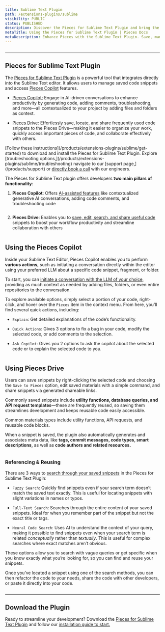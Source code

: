```yaml
---
title: Sublime Text Plugin
path: /extensions-plugins/sublime
visibility: PUBLIC
status: PUBLISHED
description: Discover the Pieces for Sublime Text Plugin and bring the power of Pieces to your favorite 
metaTitle: Using the Pieces for Sublime Text Plugin | Pieces Docs
metaDescription: Enhance Pieces with the Sublime Text Plugin. Save, manage, and reuse code snippets seamlessly for faster development.
---
```


<Image src="https://cdn.hashnode.com/res/hashnode/image/upload/v1732292374232/664cf675-ce10-4145-a5f7-e3ddf3996008.png" alt="" align="center" fullwidth="true" />

***

## Pieces for Sublime Text Plugin

The <a target="_blank" href="https://packagecontrol.io/packages/Pieces">Pieces for Sublime Text Plugin</a> is a powerful tool that integrates directly into the Sublime Text editor. It allows users to manage saved code snippets and access [Pieces Copilot](/products/extensions-plugins/sublime/copilot) features.

* [Pieces Copilot:](/products/extensions-plugins/sublime/copilot) Engage in AI-driven conversations to enhance productivity by generating code, adding comments, troubleshooting, and more—all contextualized to your project by adding files and folders as context.

* [Pieces Drive](/products/extensions-plugins/sublime/drive): Effortlessly save, locate, and share frequently used code snippets to the Pieces Drive—making it easier to organize your work, quickly access important pieces of code, and collaborate effectively with others.

<CardGroup cols={2}>
  <Card title="Getting Started" image="/assets/icons/sublime.png">
    [Follow these instructions](/products/extensions-plugins/sublime/get-started) to download and install the Pieces for Sublime Text Plugin.
  </Card>

  <Card title="Troubleshooting" image="/assets/icons/platform_logos/pieces_logo.png">
    Explore [troubleshooting options,](/products/extensions-plugins/sublime/troubleshooting) navigate to our [support page,](/products/support) or <a target="_blank" href="https://calendar.google.com/calendar/u/0/appointments/schedules/AcZssZ22WJ2Htd2wRMJhueCNYc0xbFBFCAN-khijcuoXACd_Uux3wIhgZeGkzDRcqD3teamAI-CwCHpr">directly book a call</a> with our engineers.
  </Card>
</CardGroup>

The Pieces for Sublime Text plugin offers developers **two main pillars of functionality**:

1. **Pieces Copilot**: Offers [AI-assisted features](/products/extensions-plugins/sublime/copilot) like contextualized generative AI conversations, adding code comments, and troubleshooting code

<Image src="https://storage.googleapis.com/hashnode_product_documentation_assets/sublime_text_plugin_assets/sublime_text/about_current_selection.png" alt="" align="center" fullwidth="true" />

2. **Pieces Drive**: Enables you to [save, edit, search, and share useful code](/products/extensions-plugins/sublime/drive) snippets to boost your workflow productivity and streamline collaboration with others

<Image src="https://storage.googleapis.com/hashnode_product_documentation_assets/sublime_text_plugin_assets/sublime_text/save_to_pieces.png" alt="" align="center" fullwidth="true" />

## Using the Pieces Copilot

Inside your Sublime Text Editor, Pieces Copilot enables you to perform **various actions**, such as initiating a conversation directly within the editor using your preferred LLM about a specific code snippet, fragment, or folder.

To start, you can [initiate a conversation with the LLM of your choice](/products/extensions-plugins/sublime/copilot/chat), providing as much context as needed by adding files, folders, or even entire repositories to the conversation.

To explore available options, simply select a portion of your code, right-click, and hover over the `Pieces` item in the context menu. From here, you’ll find several quick actions, including:

* `Explain`: Get detailed explanations of the code’s functionality.

* `Quick Actions`: Gives 3 options to fix a bug in your code, modify the selected code, or add comments to the selection.

- `Ask Copilot`: Gives you 2 options to ask the copilot about the selected code or to explain the selected code to you.

<Image src="https://storage.googleapis.com/hashnode_product_documentation_assets/sublime_text_plugin_assets/sublime_text/chatting_with_selection.gif" alt="" align="center" fullwidth="true" />

## Using Pieces Drive

Users can save snippets by right-clicking the selected code and choosing the `Save to Pieces` option, edit saved materials with a simple command, and share snippets via generated shareable links.

Commonly saved snippets include **utility functions, database queries, and API request templates**—these are frequently reused, so saving them streamlines development and keeps reusable code easily accessible.

Common materials types include utility functions, API requests, and reusable code blocks.

When a snippet is saved, the plugin also automatically generates and associates meta data, like **tags, commit messages, code types, smart descriptions,** as well as **code authors and related resources.**

<Image src="https://cdn.hashnode.com/res/hashnode/image/upload/v1733962137844/78f6c994-d7c7-4a50-b63d-88c83e7c8a2a.png" alt="" align="center" fullwidth="true" />

### Referencing & Reusing

There are 3 ways to [search through your saved snippets](/products/extensions-plugins/sublime/drive/search-reuse) in the Pieces for Sublime Text Plugin:

* `Fuzzy Search`: Quickly find snippets even if your search term doesn’t match the saved text exactly. This is useful for locating snippets with slight variations in names or typos.

* `Full-Text Search`: Searches through the entire content of your saved snippets. Ideal for when you remember part of the snippet but not the exact title or tags.

* `Neural Code Search`: Uses AI to understand the context of your query, making it possible to find snippets even when your search term is related *conceptually* rather than *textually*. This is useful for complex searches where exact matches aren’t obvious.

These options allow you to search with vague queries or get specific when you know exactly what you’re looking for, so you can find and reuse your snippets.

Once you’ve located a snippet using one of the search methods, you can then refactor the code to your needs, share the code with other developers, or paste it directly into your code.

<Image src="https://cdn.hashnode.com/res/hashnode/image/upload/v1733962194701/f9aff393-efd8-43be-addf-b3ac37c118c8.png" alt="" align="center" fullwidth="true" />

***

## Download the Plugin

Ready to streamline your development? Download the <a target="_blank" href="https://packagecontrol.io/packages/Pieces">Pieces for Sublime Text Plugin</a> and follow our [installation guide to start.](/products/extensions-plugins/sublime/get-started)